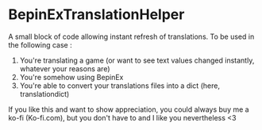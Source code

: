 # BepinExTranslationHelper
A small block of code allowing instant refresh of translations. To be used in the following case : 

1) You're translating a game (or want to see text values changed instantly, whatever your reasons are)
2) You're somehow using BepinEx
3) You're able to convert your translations files into a dict (here, translationdict)

If you like this and want to show appreciation, you could always buy me a ko-fi (Ko-fi.com), but you don't have to and I like you nevertheless <3
